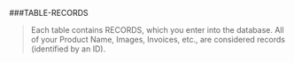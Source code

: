 ###TABLE-RECORDS

> Each table contains RECORDS, which you enter into the database. All of your Product Name, Images, Invoices, etc., are considered records (identified by an ID).
